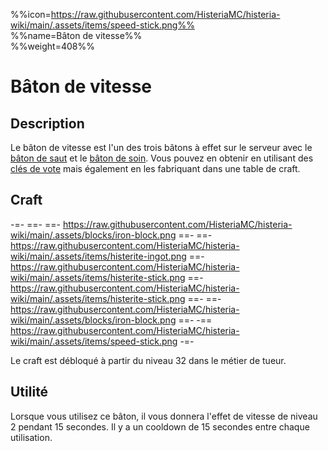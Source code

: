 %%icon=https://raw.githubusercontent.com/HisteriaMC/histeria-wiki/main/.assets/items/speed-stick.png%%  
%%name=Bâton de vitesse%%  
%%weight=408%%  
# Bâton de vitesse

## Description 
Le bâton de vitesse est l'un des trois bâtons à effet sur le serveur avec le [bâton de saut](https://histeria.fr/wiki/objets/baton-de-saut) et le [bâton de soin](https://histeria.fr/wiki/objets/baton-de-soin). Vous pouvez en obtenir en utilisant des [clés de vote](https://histeria.fr/wiki/objets/clé-de-vote) mais également en les fabriquant dans une table de craft. 

## Craft 

-=-
 ==- 
 ==- https://raw.githubusercontent.com/HisteriaMC/histeria-wiki/main/.assets/blocks/iron-block.png
 ==- 
 ==- https://raw.githubusercontent.com/HisteriaMC/histeria-wiki/main/.assets/items/histerite-ingot.png
 ==- https://raw.githubusercontent.com/HisteriaMC/histeria-wiki/main/.assets/items/histerite-stick.png
 ==- https://raw.githubusercontent.com/HisteriaMC/histeria-wiki/main/.assets/items/histerite-stick.png
 ==- 
 ==- https://raw.githubusercontent.com/HisteriaMC/histeria-wiki/main/.assets/blocks/iron-block.png
 ==- 
 -== https://raw.githubusercontent.com/HisteriaMC/histeria-wiki/main/.assets/items/speed-stick.png
-=-

Le craft est débloqué à partir du niveau 32 dans le métier de tueur.

## Utilité 
Lorsque vous utilisez ce bâton, il vous donnera l'effet de vitesse de niveau 2 pendant 15 secondes. Il y a un cooldown de 15 secondes entre chaque utilisation.
